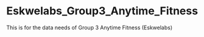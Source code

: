 # Eskwelabs_Group3_Anytime_Fitness
This is for the data needs of Group 3 Anytime Fitness (Eskwelabs)
